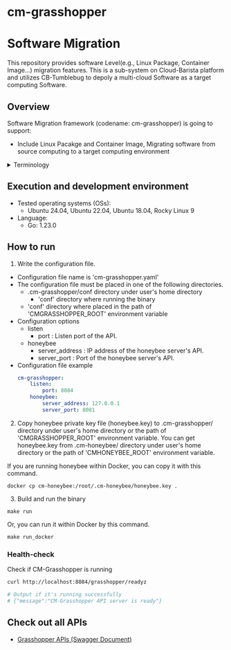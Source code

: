 # cm-grasshopper

# Software Migration
This repository provides software Level(e.g., Linux Package, Container Image...) migration features. This is a sub-system on Cloud-Barista platform and utilizes CB-Tumblebug to depoly a multi-cloud Software as a target computing Software.

## Overview

Software Migration framework (codename: cm-grasshopper) is going to support:

* Include Linux Pacakge and Container Image, Migrating software from source computing to a target computing environment


<details>
    <summary>Terminology</summary>

* Source Computing  
  The source computing, serving as the target for configuration and information collection, for the migration to multi-cloud
* Target Computing  
  The target computing is migration target as multi-cloud

</details>

## Execution and development environment
* Tested operating systems (OSs):
  * Ubuntu 24.04, Ubuntu 22.04, Ubuntu 18.04, Rocky Linux 9
* Language:
  * Go: 1.23.0

## How to run

1. Write the configuration file.
  - Configuration file name is 'cm-grasshopper.yaml'
  - The configuration file must be placed in one of the following directories.
    - .cm-grasshopper/conf directory under user's home directory
      - 'conf' directory where running the binary
    - 'conf' directory where placed in the path of 'CMGRASSHOPPER_ROOT' environment variable
  - Configuration options
    - listen
      - port : Listen port of the API.
    - honeybee
      - server_address : IP address of the honeybee server's API.
      - server_port : Port of the honeybee server's API.
  - Configuration file example
    ```yaml
    cm-grasshopper:
        listen:
            port: 8084
        honeybee:
            server_address: 127.0.0.1
            server_port: 8081
    ```

2. Copy honeybee private key file (honeybee.key) to .cm-grasshopper/ directory under user's home directory or the path of 'CMGRASSHOPPER_ROOT' environment variable.
You can get honeybee.key from .cm-honeybee/ directory under user's home directory or the path of 'CMHONEYBEE_ROOT' environment variable.

If you are running honeybee within Docker, you can copy it with this command.

 ```shell
 docker cp cm-honeybee:/root/.cm-honeybee/honeybee.key .
 ```

3. Build and run the binary
 ```shell
 make run
 ```

Or, you can run it within Docker by this command.
 ```shell
 make run_docker
 ```

### Health-check

Check if CM-Grasshopper is running

```bash
curl http://localhost:8084/grasshopper/readyz

# Output if it's running successfully
# {"message":"CM-Grasshopper API server is ready"}
```

## Check out all APIs
* [Grasshopper APIs (Swagger Document)](https://cloud-barista.github.io/cb-tumblebug-api-web/?url=https://raw.githubusercontent.com/cloud-barista/cm-grasshopper/main/pkg/api/rest/docs/swagger.yaml)
